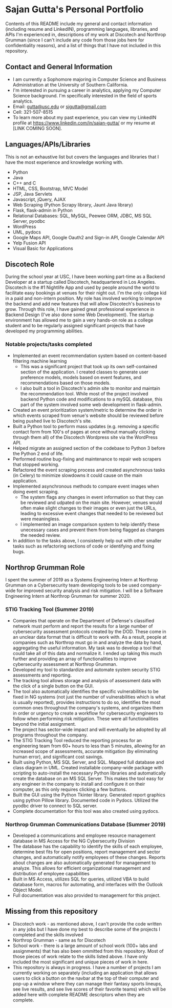 # Sajan Gutta's Personal Portfolio
Contents of this README include my general and contact information (including resume and LinkedIN), programming languages, libraries, and APIs I'm experienced in, descriptions of my work at Discotech and Northrop Grumman (since I can't include any code from those jobs here for confidentiality reasons), and a list of things that I have not included in this repository.
## Contact and General Information
- I am currently a Sophomore majoring in Computer Science and Business Administration at the University of Southern California. 
- I'm interested in pursuing a career in analytics, applying my Computer Science background. I'm specifically interested in the field of sports analytics.
- Email: gutta@usc.edu or sjgutta@gmail.com
- Cell: 321-507-8515
- To learn more about my past experience, you can view my LinkedIN profile at https://www.linkedin.com/in/sajan-gutta/ or my resume at [LINK COMING SOON].

## Languages/APIs/Libraries
This is not an exhaustive list but covers the languages and libraries that I have the most experience and knowledge working with.
- Python
- Java
- C++ and C
- HTML, CSS, Bootstrap, MVC Model
- JSP, Java Servlets
- Javascript, jQuery, AJAX
- Web Scraping (Python Scrapy library, Jaunt Java library)
- Flask, flask-admin in Python
- Relational Databases: SQL, MySQL, Peewee ORM, JDBC, MS SQL Server, pyodbc
- WordPress
- UML, pydocs
- Google Maps API, Google Oauth2 and Sign-in API, Google Calendar API
- Yelp Fusion API
- Visual Basic for Applications

## Discotech Role
During the school year at USC, I have been working part-time as a Backend Developer at a startup called Discotech, headquartered in Los Angeles. Discotech is the #1 Nightlife App and used by people around the world to facilitate easy bookings at venues for their night out. I'm the only college kid in a paid and non-intern position. My role has involved working to improve the backend and add new features that will allow Discotech's business to grow. Through this role, I have gained great professional experience in Backend Design (I've also done some Web Development). The startup environment has allowed me to gain a very hands-on role as a college student and to be regularly assigned significant projects that have developed my programming abilities.
### Notable projects/tasks completed
* Implemented an event recommendation system based on content-based filtering machine learning
  - This was a significant project that took up its own self-contained section of the application. I created classes to generate user preference models, models based on event features, and recommendations based on those models.
  - I also built a tool in Discotech's admin site to monitor and maintain the recommendation tool. While most of the project involved backend Python code and modifications to a mySQL database, this part of the system involved some web development in flask-admin.
* Created an event prioritization system/metric to determine the order in which events scraped from venue's website should be reviewed before being pushed live to Discotech's site.
* Built a Python tool to perform mass updates (e.g. removing a specific contact form from 100's of pages at once without manually clicking through them all) of the Discotech Wordpress site via the WordPress API.
* Helped migrate an assigned section of the codebase to Python 3 before the Python 2 end of life.
* Performed routine bug-fixing and maintenance to repair web scrapers that stopped working.
* Refactored the event scraping process and created asynchronous tasks (in Celery) to minimize slowdowns it could cause on the main application.
* Implemented asynchronous methods to compare event images when doing event scraping.
  - The system flags any changes in event information so that they can be reviewed and udpated on the main site. However, venues would often make slight changes to their images or even just the URLs, leading to excessive event changes that needed to be reviewed but were meaningless.
  - I implemented an image comparison system to help identify these unecessary cases and prevent them from being flagged as changes the needed review.
* In addition to the tasks above, I consistenly help out with other smaller tasks such as refactoring sections of code or identifying and fixing bugs.

## Northrop Grumman Role
I spent the summer of 2019 as a Systems Engineering Intern at Northrop Grumman on a Cybersecurity team developing tools to be used company-wide for improved security analysis and risk mitigation. I will be a Software Engineering Intern at Northrop Grumman for summer 2020.
### STIG Tracking Tool (Summer 2019)
* Companies that operate on the Department of Defense's classified network must perform and report the results for a large number of cybersecurity assessment protocols created by the DOD. These come in an unclear data format that is difficult to work with. As a result, people at companies such as Northrop must go in and analyze the data by hand, aggregating the useful information. My task was to develop a tool that could take all of this data and normalize it. I ended up taking this much further and providing an array of functionalities to improve cybersecurity assessment at Northrop Grumman.
* Developed my tool to standardize and automate system security STIG assessments and reporting.
* The tracking tool allows storage and analysis of assessment data with the click of a single button on the GUI. 
* The tool also automatically identifies the specific vulnerabilities to be fixed in NG systems (not just the number of vulnerabilities which is what is usually reported), provides instructions to do so, identifies the most common ones throughout the company's systems, and organizes them in order or urgency to create a workflow for cybersecurity engineers to follow when performing risk mitigation. These were all functionalities beyond the initial assignment.
* The project has sector-wide impact and will eventually be adopted by all programs throughout the company.
* The STIG Tracking Tool reduced the reporting process for an engineering team from 60+ hours to less than 5 minutes, allowing for an increased scope of assessments, accurate mitigation (by eliminating human error), and significant cost savings.
* Built using Python, MS SQL Server, and SQL. Mapped full database and class diagram in UML. Created installable company-wide package with scripting to auto-install the necessary Python libraries and automatically create the database on an MS SQL Server. This makes the tool easy for any engineer in the company to install and configure it on their computer, as this only requires clicking a few buttons.
* Built the GUI using the Python Tkinter library. Generated report graphics using python Pillow library. Documented code in Pydocs. Utilized the pyodbc driver to connect to SQL server.
* Complete documentation for this tool was also created using pydocs.
### Northrop Grumman Communications Database (Summer 2019)
* Developed a communications and employee resource management database in MS Access for the NG Cybersecurity Division
* The database has the capability to identify the skills of each employee, determine best fits for open positions, report management and sector changes, and automatically notify employees of these changes. Reports about changes are also automatically generated for management to analyze. This allows for efficient organizational management and distribution of employee capabilities
* Built in MS Access, utilizes SQL for queries, utilized VBA to build database form, macros for automating, and interfaces with the Outlook Object Model.
* Full documentation was also provided to management for this project.

## Missing from this repository
* Discotech work - as mentioned above, I can't provide the code written in any jobs but I have done my best to describe some of the projects I completed and the skills involved
* Northrop Grumman - same as for Discotech
* School work - there is a large amount of school work (100+ labs and assignments) that has also been ommitted from this repository. Most of those pieces of work relate to the skills listed above. I have only included the most significant and unique pieces of work in here.
* This repository is always in progress. I have a number of projects I am currently working on separately (including an application that allows users to click a button on the navbar at the top of their computer and pop-up a window where they can manage their fantasy sports lineups, see live results, and see live scores of their favorite teams) which will be added here with complete README descriptors when they are complete.
